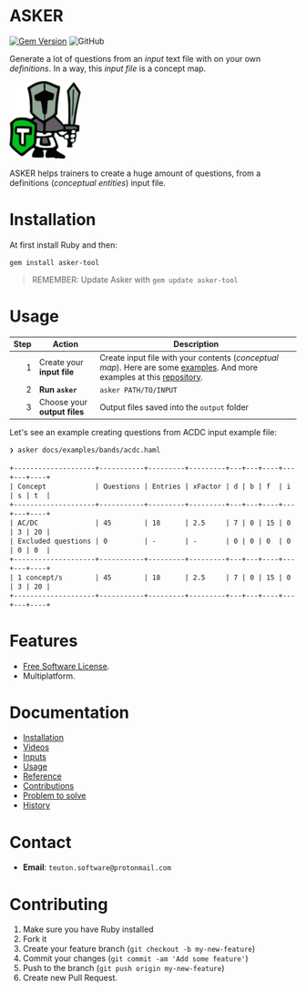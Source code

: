# ASKER

[![Gem Version](https://badge.fury.io/rb/asker-tool.svg)](https://badge.fury.io/rb/asker-tool)
![GitHub](https://img.shields.io/github/license/dvarrui/asker)

Generate a lot of questions from an _input_ text file with on your own _definitions_. In a way, this _input file_ is a concept map.

![logo](./docs/images/logo.png)

ASKER helps trainers to create a huge amount of questions, from a definitions (_conceptual entities_) input file.

# Installation

At first install Ruby and then:

```
gem install asker-tool
```

> REMEMBER: Update Asker with `gem update asker-tool`

# Usage

| Step | Action                | Description |
| ---: | --------------------- | ----------- |
| 1    | Create your **input file** | Create input file with your contents (_conceptual map_). Here are some [examples](./docs/examples). And more examples at this [repository](https://github.com/dvarrui/asker-inputs).
| 2    | **Run `asker`** | `asker PATH/TO/INPUT` |
| 3    | Choose your **output files** | Output files saved into the `output` folder |

Let's see an example creating questions from ACDC input example file:

```console
❯ asker docs/examples/bands/acdc.haml

+--------------------+-----------+---------+---------+---+---+----+---+---+----+
| Concept            | Questions | Entries | xFactor | d | b | f  | i | s | t  |
+--------------------+-----------+---------+---------+---+---+----+---+---+----+
| AC/DC              | 45        | 18      | 2.5     | 7 | 0 | 15 | 0 | 3 | 20 |
| Excluded questions | 0         | -       | -       | 0 | 0 | 0  | 0 | 0 | 0  |
+--------------------+-----------+---------+---------+---+---+----+---+---+----+
| 1 concept/s        | 45        | 18      | 2.5     | 7 | 0 | 15 | 0 | 3 | 20 |
+--------------------+-----------+---------+---------+---+---+----+---+---+----+
```

# Features

* [Free Software License](LICENSE).
* Multiplatform.

# Documentation

* [Installation](docs/install/README.md)
* [Videos](docs/videos.md)
* [Inputs](docs/inputs/README.md)
* [Usage](docs/usage.md)
* [Reference](docs/reference.md)
* [Contributions](docs/contributions.md)
* [Problem to solve](docs/idea.md)
* [History](docs/history.md)

# Contact

* **Email**: `teuton.software@protonmail.com`

# Contributing

1. Make sure you have Ruby installed
1. Fork it
1. Create your feature branch (`git checkout -b my-new-feature`)
1. Commit your changes (`git commit -am 'Add some feature'`)
1. Push to the branch (`git push origin my-new-feature`)
1. Create new Pull Request.
